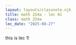 ```yaml
---
layout: layouts/classnote.njk
title: math 254a - lec 01
class: math 254a
lec_date: "2025-08-27"
---
```


this is lec 1!